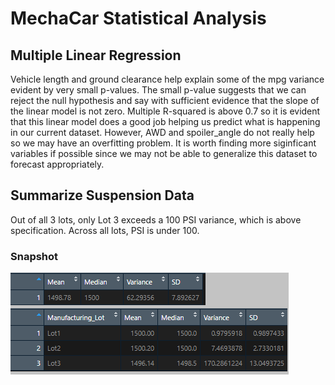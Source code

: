 # MechaCar Statistical Analysis
## Multiple Linear Regression
Vehicle length and ground clearance help explain some of the mpg variance evident by very small p-values.  The small p-value suggests that we can reject the null hypothesis and say with sufficient evidence that the slope of the linear model is not zero.  Multiple R-squared is above 0.7 so it is evident that this linear model does a good job helping us predict what is happening in our current dataset.  However, AWD and spoiler_angle do not really help so we may have an overfitting problem.  It is worth finding more siginficant variables if possible since we may not be able to generalize this dataset to forecast appropriately. 
## Summarize Suspension Data
Out of all 3 lots, only Lot 3 exceeds a 100 PSI variance, which is above specification.  Across all lots, PSI is under 100.  
### Snapshot
![Snapshot](/Images/summarize_images.png "Snapshot")  
